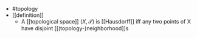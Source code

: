 - #topology
- [[definition]]
	- A [[topological space]] $(X, \mathcal{T})$ is [[Hausdorff]] iff any two points of X have disjoint [[(topology-)neighborhood]]s